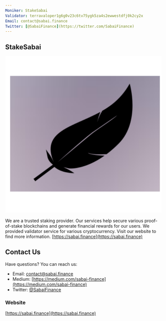 ```yaml
---
Moniker: StakeSabai
Validator: terravaloper1g6g0v23c6tv75ygk5za4s2ewwestdfj0k2cy2x
Email: contact@sabai.finance
Twitter: [@SabaiFinance](https://twitter.com/SabaiFinance)
---
```


## StakeSabai
![STAKESABAI](./logo.png)


We are a trusted staking provider. Our services help secure various proof-of-stake blockchains and generate financial rewards for our users. We provided validator service for various cryptocurrency. Visit our website to find more information. [https://sabai.finance](https://sabai.finance)

## Contact Us

Have questions? You can reach us:

- Email: [contact@sabai.finance](mailto:contact@sabai.finance)
- Medium: [https://medium.com/sabai-finance](https://medium.com/sabai-finance)
- Twitter: [@SabaiFinance](https://twitter.com/SabaiFinance)

### Website

[https://sabai.finance](https://sabai.finance)

